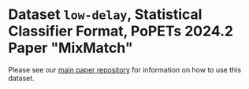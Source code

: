 # Dataset `low-delay`, Statistical Classifier Format, PoPETs 2024.2 Paper "MixMatch"

Please see our [main paper repository](https://github.com/mixnet-correlation/mixmatch-flow-matching-for-mixnet-traffic_popets-2024-2) for information on how to use this dataset.
